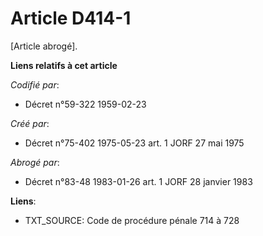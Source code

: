 # Article D414-1

[Article abrogé].

**Liens relatifs à cet article**

_Codifié par_:

  - Décret n°59-322 1959-02-23

_Créé par_:

  - Décret n°75-402 1975-05-23 art. 1 JORF 27 mai 1975

_Abrogé par_:

  - Décret n°83-48 1983-01-26 art. 1 JORF 28 janvier 1983

**Liens**:

  - TXT_SOURCE: Code de procédure pénale 714 à 728
